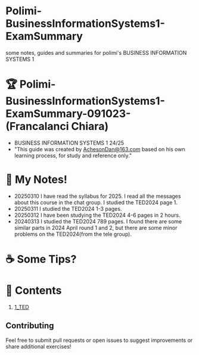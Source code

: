 # Polimi-BusinessInformationSystems1-ExamSummary
some notes, guides and summaries for polimi's BUSINESS INFORMATION SYSTEMS 1

# :trophy: Polimi-BusinessInformationSystems1-ExamSummary-091023-(Francalanci Chiara)
- BUSINESS INFORMATION SYSTEMS 1 24/25
- "This guide was created by AchesonDan@163.com based on his own learning process, for study and reference only."  

# :pizza: My Notes!
- 20250310
I have read the syllabus for 2025.
I read all the messages about this course in the chat group.
I studied the TED2024 page 1.
- 20250311
I studied the TED2024 1-3 pages.
- 20250312
I have been studying the TED2024 4-6 pages in 2 hours.
- 20240313
I studied the TED2024 789 pages.
I found there are some similar parts in 2024 April round 1 and 2, but there are some minor problems on the TED2024(from the tele group).

# :coffee: Some Tips?



# :pushpin: Contents
1. [1_TED](1_TED)

## Contributing
Feel free to submit pull requests or open issues to suggest improvements or share additional exercises!
